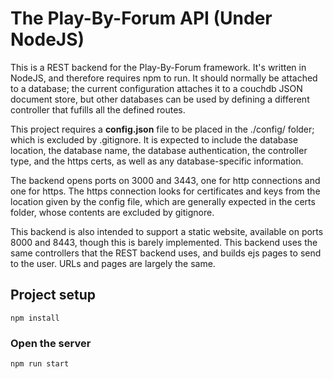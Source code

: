 # The Play-By-Forum API (Under NodeJS)

This is a REST backend for the Play-By-Forum framework. It's written in NodeJS, and therefore requires npm to run. It should normally be attached to a database; the current configuration attaches it to a couchdb JSON document store, but other databases can be used by defining a different controller that fufills all the defined routes.

This project requires a **config.json** file to be placed in the ./config/ folder; which is excluded by .gitignore. It is expected to include the database location, the database name, the database authentication, the controller type, and the https certs, as well as any database-specific information.

The backend opens ports on 3000 and 3443, one for http connections and one for https. The https connection looks for certificates and keys from the location given by the config file, which are generally expected in the certs folder, whose contents are excluded by gitignore. 

This backend is also intended to support a static website, available on ports 8000 and 8443, though this is barely implemented. This backend uses the same controllers that the REST backend uses, and builds ejs pages to send to the user. URLs and pages are largely the same.

## Project setup
```
npm install
```

### Open the server
```
npm run start
```
